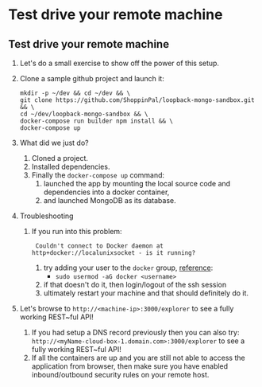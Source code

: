 # Test drive your remote machine

## Test drive your remote machine

1. Let's do a small exercise to show off the power of this setup.
2. Clone a sample github project and launch it:

   ```text
   mkdir -p ~/dev && cd ~/dev && \
   git clone https://github.com/ShoppinPal/loopback-mongo-sandbox.git && \
   cd ~/dev/loopback-mongo-sandbox && \
   docker-compose run builder npm install && \
   docker-compose up
   ```

3. What did we just do?
   1. Cloned a project.
   2. Installed dependencies.
   3. Finally the `docker-compose up` command:
      1. launched the app by mounting the local source code and dependencies into a docker container,
      2. and launched MongoDB as its database.
4. Troubleshooting
   1. If you run into this problem:

      ```text
       Couldn't connect to Docker daemon at http+docker://localunixsocket - is it running?
      ```

      1. try adding your user to the `docker` group, [reference](https://github.com/docker/compose/issues/1214):
         * `sudo usermod -aG docker <username>`
      2. if that doesn't do it, then login/logout of the ssh session
      3. ultimately restart your machine and that should definitely do it.
5. Let's browse to `http://<machine-ip>:3000/explorer` to see a fully working REST~ful API!
   1. If you had setup a DNS record previously then you can also try: `http://<myName-cloud-box-1.domain.com>:3000/explorer` to see a fully working REST~ful API!
   2. If all the containers are up and you are still not able to access the application from browser, then make sure you have enabled inbound/outbound security rules on your remote host.

